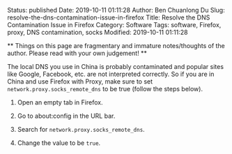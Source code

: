 Status: published
Date: 2019-10-11 01:11:28
Author: Ben Chuanlong Du
Slug: resolve-the-dns-contamination-issue-in-firefox
Title: Resolve the DNS Contamination Issue in Firefox
Category: Software
Tags: software, Firefox, proxy, DNS contamination, socks
Modified: 2019-10-11 01:11:28

**
Things on this page are
fragmentary and immature notes/thoughts of the author.
Please read with your own judgement!
**

The local DNS you use in China is probably contaminated
and popular sites like Google, Facebook, etc. are not interpreted correctly.
So if you are in China and use Firefox with Proxy,
make sure to set `network.proxy.socks_remote_dns` to be true (follow the steps below).

1. Open an empty tab in Firefox.

2. Go to about:config in the URL bar.

3. Search for `network.proxy.socks_remote_dns`.

4. Change the value to be `true`.
